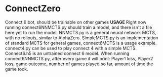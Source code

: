 # ConnectZero
Connect 6 bot, should be trainable on other games
**USAGE**
Right now running connect6NNMCTS.py should train a model, and there isn't a file here yet to run the model. NNMCTS.py is a general neural network MCTS, with no rollouts, similar to AlphaZero. SimpleMCTS.py is an implementation of standard MCTS for general games, connect6MCTS is a usage example. connect4.py can be used to play connect 4 with a simple MCTS. Connect6.h5 is an untrained connect 6 model. When running connect6NNMCTS.py, after every game it will print: Player1 loss, Player2 loss, game outcome, number of games played so far, amount of time the game took.
